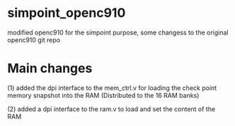 # simpoint_openc910
modified openc910 for the simpoint purpose, some changess to the original openc910 git repo

# Main changes
(1) added the dpi interface to the mem_ctrl.v for loading the check point memory snapshot into the RAM (Distributed to the 16 RAM banks)

(2) added a dpi interface to the ram.v to load and set the content of the RAM
